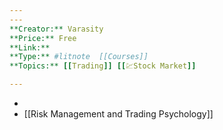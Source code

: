 ```yaml
---
---
**Creator:** Varasity
**Price:** Free
**Link:**
**Type:** #litnote  [[Courses]]
**Topics:** [[Trading]] [[💹Stock Market]]

---
```

- 
- [[Risk Management and Trading Psychology]]